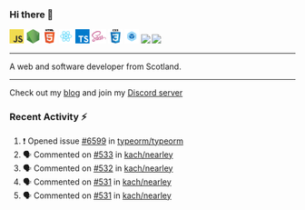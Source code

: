 ### Hi there 👋

<img src="https://raw.githubusercontent.com/github/explore/80688e429a7d4ef2fca1e82350fe8e3517d3494d/topics/javascript/javascript.png" height="25"/>  <img src="https://raw.githubusercontent.com/github/explore/80688e429a7d4ef2fca1e82350fe8e3517d3494d/topics/nodejs/nodejs.png" height="25"/>  <img src="https://raw.githubusercontent.com/github/explore/80688e429a7d4ef2fca1e82350fe8e3517d3494d/topics/html/html.png" height="25"/>  <img src="https://raw.githubusercontent.com/github/explore/80688e429a7d4ef2fca1e82350fe8e3517d3494d/topics/react/react.png" height="25"/>  <img src="https://raw.githubusercontent.com/github/explore/80688e429a7d4ef2fca1e82350fe8e3517d3494d/topics/typescript/typescript.png" height="25"/>  <img src="https://raw.githubusercontent.com/github/explore/80688e429a7d4ef2fca1e82350fe8e3517d3494d/topics/sass/sass.png" height="25"/>  <img src="https://raw.githubusercontent.com/github/explore/80688e429a7d4ef2fca1e82350fe8e3517d3494d/topics/css/css.png" height="25"/>  <img src="https://raw.githubusercontent.com/github/explore/80688e429a7d4ef2fca1e82350fe8e3517d3494d/topics/webpack/webpack.png" height="25"/>  <img src="https://avatars0.githubusercontent.com/u/20165699?s=200&v=4" height="25"/>  <img src="https://avatars1.githubusercontent.com/u/12101536?s=200&v=4" height="25"/>


---

A web and software developer from Scotland.

---

Check out my [blog](https://blog.floffah.dev) and join my [Discord server](https://discord.gg/bc8Y2y9)

### Recent Activity ⚡
<!--START_SECTION:activity-->
1. ❗️ Opened issue [#6599](https://github.com//typeorm/typeorm/issues/6599) in [typeorm/typeorm](https://github.com//typeorm/typeorm)
2. 🗣 Commented on [#533](https://github.com//kach/nearley/issues/533) in [kach/nearley](https://github.com//kach/nearley)
3. 🗣 Commented on [#532](https://github.com//kach/nearley/issues/532) in [kach/nearley](https://github.com//kach/nearley)
4. 🗣 Commented on [#531](https://github.com//kach/nearley/issues/531) in [kach/nearley](https://github.com//kach/nearley)
5. 🗣 Commented on [#531](https://github.com//kach/nearley/issues/531) in [kach/nearley](https://github.com//kach/nearley)
<!--END_SECTION:activity-->
